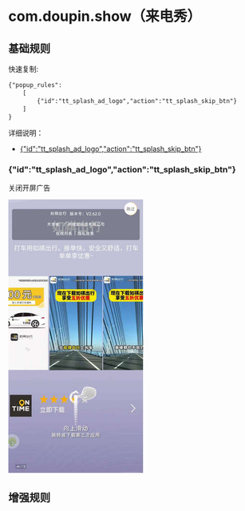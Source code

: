 # com.doupin.show（来电秀）

## 基础规则

快速复制:
```
{"popup_rules":
    [
        {"id":"tt_splash_ad_logo","action":"tt_splash_skip_btn"}
    ]
}
```
详细说明：
- [{"id":"tt_splash_ad_logo","action":"tt_splash_skip_btn"}](#idtt_splash_ad_logoactiontt_splash_skip_btn)

### {"id":"tt_splash_ad_logo","action":"tt_splash_skip_btn"}
关闭开屏广告

![](./assets/开屏广告.jpg)


## 增强规则
